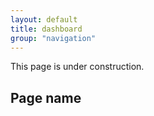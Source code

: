 ```yaml
---
layout: default
title: dashboard
group: "navigation"
---
```


      
<p>This page is under construction.</p>
<h2>Page name</h2>     
